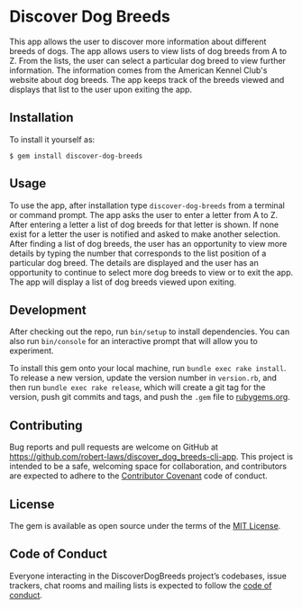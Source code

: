 # Discover Dog Breeds

This app allows the user to discover more information about different breeds of dogs. The app allows users to view lists of dog breeds from A to Z. From the lists, the user can select a particular dog breed to view further information. The information comes from the American Kennel Club's website about dog breeds. The app keeps track of the breeds viewed and displays that list to the user upon exiting the app.

## Installation

To install it yourself as:

``$ gem install discover-dog-breeds``

## Usage

To use the app, after installation type ``discover-dog-breeds`` from a terminal or command prompt. The app asks the user to enter a letter from A to Z. After entering a letter a list of dog breeds for that letter is shown. If none exist for a letter the user is notified and asked to make another selection. After finding a list of dog breeds, the user has an opportunity to view more details by typing the number that corresponds to the list position of a particular dog breed. The details are displayed and the user has an opportunity to continue to select more dog breeds to view or to exit the app. The app will display a list of dog breeds viewed upon exiting.

## Development

After checking out the repo, run `bin/setup` to install dependencies. You can also run `bin/console` for an interactive prompt that will allow you to experiment.

To install this gem onto your local machine, run `bundle exec rake install`. To release a new version, update the version number in `version.rb`, and then run `bundle exec rake release`, which will create a git tag for the version, push git commits and tags, and push the `.gem` file to [rubygems.org](https://rubygems.org).

## Contributing

Bug reports and pull requests are welcome on GitHub at https://github.com/robert-laws/discover_dog_breeds-cli-app. This project is intended to be a safe, welcoming space for collaboration, and contributors are expected to adhere to the [Contributor Covenant](http://contributor-covenant.org) code of conduct.

## License

The gem is available as open source under the terms of the [MIT License](http://opensource.org/licenses/MIT).

## Code of Conduct

Everyone interacting in the DiscoverDogBreeds project’s codebases, issue trackers, chat rooms and mailing lists is expected to follow the [code of conduct](https://github.com/robert-laws/discover_dog_breeds/blob/master/CODE_OF_CONDUCT.md).
